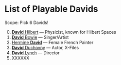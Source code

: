 # List of Playable Davids

Scope: Pick 6 Davids!

0. [**David** Hilbert](https://en.wikipedia.org/wiki/David_Hilbert) &mdash; Physicist, known for Hilbert Spaces
0. [**David** Bowie](https://en.wikipedia.org/wiki/David_Bowie) &mdash; Singer/Artist
0. [Hermine **David**](http://www.hermine-david.com/c/portal/layout?p_l_id=PUB.1014.15) &mdash; Female French Painter
0. [**David** Duchovny](https://en.wikipedia.org/wiki/David_Duchovny) &mdash; Actor, X-Files
0. [**David** Lynch](https://en.wikipedia.org/wiki/David_Lynch) &mdash; Director
0. XXXXXX

